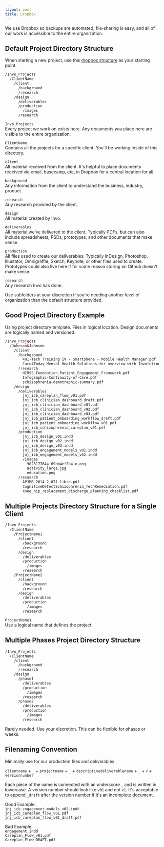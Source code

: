 ```yaml
---
layout: post
title: Dropbox
---
```


We use Dropbox so backups are automated, file-sharing is easy, and all of our work is accessible to the entire organization.

## Default Project Directory Structure

When starting a new project, use this [dropbox structure](https://www.dropbox.com/sh/4hqpdnf5nkquexu/AADJZTKqxU8hqhkZkCH8MWgva?dl=0) as your starting point.

``` html
/Invo_Projects	 
  /ClientName	 
    /client	 
      /background 	
      /research	 
    /design	 
      /deliverables	 
      /production	 
        /images   
      /research	 
```

`Invo_Projects`   
Every project we work on exists here. Any documents you place here are visible to the entire organization.

`ClientName`  
Contains all the projects for a specific client. You'll be working inside of this directory.

`client`  
All material received from the client. It's helpful to place documents received via email, basecamp, etc, in Dropbox for a central location for all.

`background`  
Any information from the client to understand the business, industry, product.

`research`  
Any research provided by the client.

`design`  
All material created by Invo.

`deliverables`  
All material we've delivered to the client. Typically PDFs, but can also include spreadsheets, PSDs, prototypes, and other documents that make sense.

`production`  
All files used to create our deliverables. Typically InDesign, Photoshop, Illustator, Omnigraffle, Sketch, Keynote, or other files used to create. Prototypes could also live here if for some reason storing on Github doesn't make sense.

`research`  
Any research Invo has done.

Use subfolders at your discretion if you're needing another level of organization than the default structure provided.

## Good Project Directory Example

Using project directory template. Files in logical location. Design documents are logically named and versioned.

``` html
/Invo_Projects	 
  /Johnson&Johnson	 
    /client	 
      /background 	
        401-Tech Training IV - Smartphone - Mobile Health Manager.pdf   
        Care4Today Mental Health Solutions-for overview with Involution.pptx  
      /research	 
        HIMSS_Foundation_Patient_Engagement_Framework.pdf
        Infographic-Continuity-of-Care.pdf  
        schizophrenia-demotraphic-summary.pdf
    /design	 
      /deliverables	
        jnj_icb_careplan_flow_v01.pdf  
        jnj_icb_clinician_dashboard_draft.pdf 
        jnj_icb_clinician_dashboard_v01.pdf  
        jnj_icb_clinician_dashboard_v02.pdf  
        jnj_icb_clinician_dashboard_v03.pdf  
        jnj_icb_patient_onboarding_workflow_draft.pdf  
        jnj_icb_patient_onboarding_workflow_v01.pdf  
        jnj_icb_schizophrenia_careplan_v01.pdf   
      /production	 
        jnj_icb_design_v01.indd   
        jnj_icb_design_v02.indd   
        jnj_icb_design_v03.indd   
        jnj_icb_engagement_models_v01.indd  
        jnj_icb_engagement_models_v02.indd  
        /images
          9023177644_69bb4ef2b4_o.png   
          activity_large.jpg  
          education.png   
      /research	 
        APJMR_2014-2-071-libre.pdf  
        CognitiveDefectSchizophrenia_TechRemediation.pdf  
        knee_hip_replacement_discharge_planning_checklist.pdf
```

## Multiple Projects Directory Structure for a Single Client

``` html
/Invo_Projects   
  /ClientName  
    /ProjectName1
      /client  
        /background   
        /research  
      /design  
        /deliverables  
        /production  
          /images   
        /research 
    /ProjectName2
      /client  
        /background   
        /research  
      /design  
        /deliverables  
        /production  
          /images   
        /research  
```

`ProjectName1`  
Use a logical name that defines the project.

## Multiple Phases Project Directory Structure

``` html
/Invo_Projects   
  /ClientName  
    /client  
      /background   
      /research  
    /design  
      /phase1
        /deliverables  
        /production  
          /images   
        /research  
      /phase2
        /deliverables  
        /production  
          /images   
        /research  
```

Rarely needed. Use your discretion. This can be flexible for phases or weeks.

## Filenaming Convention

Minimally use for our production files and deliverables.

`clientname` + `_` + `projectname` + `_` + `descriptivedeliverablename` + `_` + `v` + `versionnumber`

Each piece of the name is connected with an underscore `_` and is written in lowercase. A version number should look like `v01` and not `v1`. It's acceptable to append `_draft` after the version number if it's an incomplete document.

Good Example:  
`jnj_icb_engagement_models_v02.indd`  
`jnj_icb_careplan_flow_v01.pdf`   
`jnj_icb_careplan_flow_v01_draft.pdf`

Bad Example:  
`engagement.indd`   
`Careplan_Flow_v01.pdf`   
`Careplan_Flow_DRAFT.pdf`

